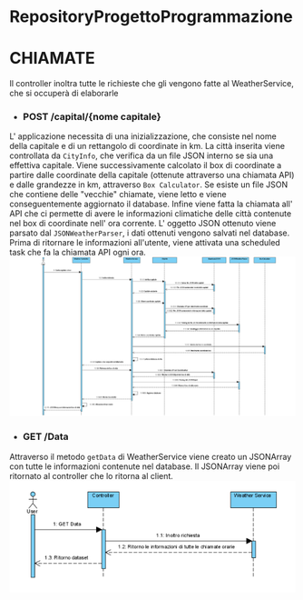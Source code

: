 # RepositoryProgettoProgrammazione

# CHIAMATE
Il controller inoltra tutte le richieste che gli vengono fatte al WeatherService, che si occuperà di elaborarle

* ### **POST /capital/{nome capitale}**
L' applicazione necessita di una inizializzazione, che consiste nel nome della capitale e di un rettangolo di coordinate in km.
La città inserita viene controllata da `CityInfo`, che verifica da un file JSON interno se sia una effettiva capitale.
Viene successivamente calcolato il box di coordinate a partire dalle coordinate della capitale (ottenute attraverso una chiamata API) e dalle grandezze in km, attraverso `Box Calculator`.
Se esiste un file JSON che contiene delle "vecchie" chiamate, viene letto e viene conseguentemente aggiornato il database.
Infine viene fatta la chiamata all' API che ci permette di avere le informazioni climatiche delle città contenute nel box di coordinate nell' ora corrente.
L' oggetto JSON ottenuto viene parsato dal `JSONWeatherParser`, i dati ottenuti vengono salvati nel database.
Prima di ritornare le informazioni all'utente, viene attivata una scheduled task che fa la chiamata API ogni ora.
<img src="https://github.com/Buratti-Guidi/RepositoryProgettoProgrammazione/blob/main/InizializationSeq.png?raw=true">

* ### **GET /Data**
Attraverso il metodo `getData` di WeatherService viene creato un JSONArray con tutte le informazioni contenute nel database.
Il JSONArray viene poi ritornato al controller che lo ritorna al client.
<img src="https://github.com/Buratti-Guidi/RepositoryProgettoProgrammazione/blob/main/GetDataSeq.png?raw=true">

